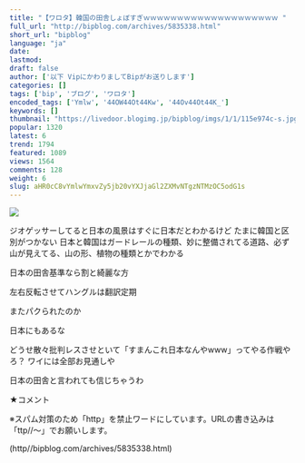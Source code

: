 ```yaml
---
title: "【ワロタ】韓国の田舎しょぼすぎｗｗｗｗｗｗｗｗｗｗｗｗｗｗｗｗｗｗｗｗ "
full_url: "http://bipblog.com/archives/5835338.html"
short_url: "bipblog"
language: "ja"
date: 
lastmod: 
draft: false
author: ['以下 VipにかわりましてBipがお送りします']
categories: []
tags: ['bip', 'ブログ', 'ワロタ']
encoded_tags: ['Ymlw', '44OW44Ot44Kw', '44Ov44Ot44K_']
keywords: []
thumbnail: "https://livedoor.blogimg.jp/bipblog/imgs/1/1/115e974c-s.jpg"
popular: 1320
latest: 6
trend: 1794
featured: 1089
views: 1564
comments: 128
weight: 6
slug: aHR0cC8vYmlwYmxvZy5jb20vYXJjaGl2ZXMvNTgzNTMzOC5odG1s
---
```


![](https://livedoor.blogimg.jp/bipblog/imgs/1/1/115e974c-s.jpg)

<div><p>ジオゲッサーしてると日本の風景はすぐに日本だとわかるけど たまに韓国と区別がつかない 日本と韓国はガードレールの種類、妙に整備されてる道路、必ず山が見えてる、山の形、植物の種類とかでわかる</p><p>日本の田舎基準なら割と綺麗な方</p><p>左右反転させてハングルは翻訳定期</p><p>またパクられたのか</p><p>日本にもあるな</p><p>どうせ散々批判レスさせといて「すまんこれ日本なんやwww」ってやる作戦やろ？ ワイには全部お見通しや</p><p>日本の田舎と言われても信じちゃうわ</p><p class='meiryo'>★コメント</p><p class='center'><p class='kyakuchu center'>※スパム対策のため「http」を禁止ワードにしています。URLの書き込みは「ttp//～」でお願いします。</p></p> </div>

(http//bipblog.com/archives/5835338.html)
